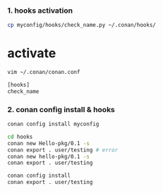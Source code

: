 ### 1. hooks activation
```bash
cp myconfig/hooks/check_name.py ~/.conan/hooks/
```

# activate
```bash
vim ~/.conan/conan.conf

[hooks]
check_name
```

### 2. conan config install & hooks
```bash
conan config install myconfig

cd hooks
conan new Hello-pkg/0.1 -s
conan export . user/testing # error
conan new hello-pkg/0.1 -s
conan export . user/testing

conan config install 
conan export . user/testing
```